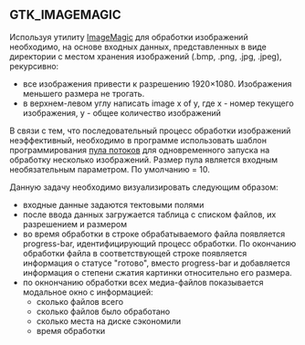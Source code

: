 ## GTK_IMAGEMAGIC

Используя утилиту [ImageMagic](https://www.imagemagick.org/) для обработки изображений необходимо, на основе входных данных, представленных в виде директории с местом хранения изображений (.bmp, .png, .jpg, .jpeg), рекурсивно:

- все изображения привести к разрешению 1920×1080. Изображения меньшего размера не трогать.
- в верхнем-левом углу написать image x of y, где x - номер текущего изображения, y - общее количество изображений

В связи с тем, что последовательный процесс обработки изображений неэффективный, необходимо в программе использовать шаблон программирования [пула потоков](https://en.wikipedia.org/wiki/Thread_pool) для одновременного запуска на обработку несколько изображений. Размер пула является входным необязательным параметром. По умолчанию = 10.

Данную задачу необходимо визуализировать следующим образом:

- входные данные задаются тектовыми полями
- после ввода данных загружается таблица с списком файлов, их разрешением и размером
- во время обработки в строке обрабатываемого файла появляется progress-bar, идентифицирующий процесс обработки. По окончанию обработки файла в соответствующей строке появляется информация о статусе "готово", вместо progress-bar и добавляется информация о степени сжатия картинки относительно его размера.
- по окнончанию обработки всех медиа-файлов показывается модальное окно с информацией:
    - сколько файлов всего
    - сколько файлов было обработано
    - сколько места на диске сэкономили
    - время обработки
